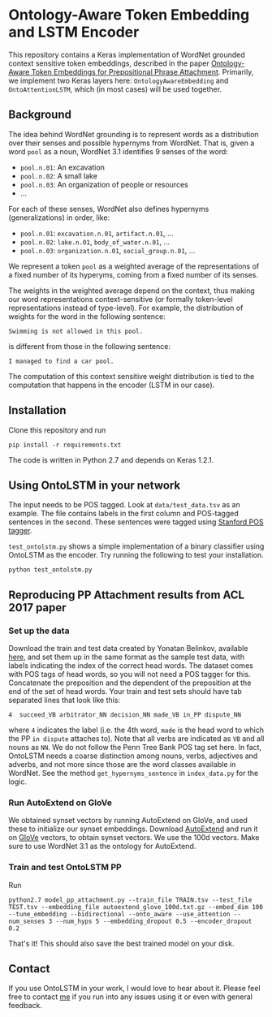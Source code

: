 # Ontology-Aware Token Embedding and LSTM Encoder
This repository contains a Keras implementation of WordNet grounded context sensitive token embeddings, described in the paper [Ontology-Aware Token Embeddings for Prepositional Phrase Attachment](https://arxiv.org/abs/1705.02925). Primarily, we implement two Keras layers here: `OntologyAwareEmbedding` and `OntoAttentionLSTM`, which (in most cases) will be used together.

## Background
The idea behind WordNet grounding is to represent words as a distribution over their senses and possible hypernyms from WordNet. That is, given a word `pool` as a noun, WordNet 3.1 identifies 9 senses of the word:
* `pool.n.01`: An excavation
* `pool.n.02`: A small lake
* `pool.n.03`: An organization of people or resources
* ...

For each of these senses, WordNet also defines hypernyms (generalizations) in order, like:
* `pool.n.01`: `excavation.n.01`, `artifact.n.01`, ...
* `pool.n.02`: `lake.n.01`, `body_of_water.n.01`, ...
* `pool.n.03`: `organization.n.01`, `social_group.n.01`, ...

We represent a token `pool` as a weighted average of the representations of a fixed number of its hyperyms, coming from a fixed number of its senses.

The weights in the weighted average depend on the context, thus making our word representations context-sensitive (or formally token-level representations instead of type-level). For example, the distribution of weights for the word in the following sentence:
```
Swimming is not allowed in this pool.
```
is different from those in the following sentence:
```
I managed to find a car pool.
```
The computation of this context sensitive weight distribution is tied to the computation that happens in the encoder (LSTM in our case).

## Installation

Clone this repository and run

```
pip install -r requirements.txt
```
The code is written in Python 2.7 and depends on Keras 1.2.1.

## Using OntoLSTM in your network

The input needs to be POS tagged. Look at `data/test_data.tsv` as an example. The file contains labels in the first column and POS-tagged sentences in the second. These sentences were tagged using [Stanford POS tagger](https://nlp.stanford.edu/software/tagger.shtml).

`test_ontolstm.py` shows a simple implementation of a binary classifier using OntoLSTM as the encoder. Try running the following to test your installation.

```
python test_ontolstm.py
```

## Reproducing PP Attachment results from ACL 2017 paper

### Set up the data
Download the train and test data created by Yonatan Belinkov, available [here](https://belinkov.mit.edu/data), and set them up in the same format as the sample test data, with labels indicating the index of the correct head words. The dataset comes with POS tags of head words, so you will not need a POS tagger for this. Concatenate the preposition and the dependent of the preposition at the end of the set of head words. Your train and test sets should have tab separated lines that look like this:
```
4  succeed_VB arbitrator_NN decision_NN made_VB in_PP dispute_NN
```
where `4` indicates the label (i.e. the 4th word, `made` is the head word to which the PP `in dispute` attaches to). Note that all verbs are indicated as `VB` and all nouns as `NN`. We do not follow the Penn Tree Bank POS tag set here. In fact, OntoLSTM needs a coarse distinction among nouns, verbs, adjectives and adverbs, and not more since those are the word classes available in WordNet. See the method `get_hypernyms_sentence` in `index_data.py` for the logic.

### Run AutoExtend on GloVe
We obtained synset vectors by running AutoExtend on GloVe, and used these to initialize our synset embeddings.
Download [AutoExtend](http://www.cis.lmu.de/~sascha/AutoExtend/) and run it on [GloVe](https://nlp.stanford.edu/projects/glove/) vectors, to obtain synset vectors. We use the 100d vectors. Make sure to use WordNet 3.1 as the ontology for AutoExtend.


### Train and test OntoLSTM PP
Run
```
python2.7 model_pp_attachment.py --train_file TRAIN.tsv --test_file TEST.tsv --embedding_file autoextend_glove_100d.txt.gz --embed_dim 100 --tune_embedding --bidirectional --onto_aware --use_attention --num_senses 3 --num_hyps 5 --embedding_dropout 0.5 --encoder_dropout 0.2
```
That's it! This should also save the best trained model on your disk.

## Contact
If you use OntoLSTM in your work, I would love to hear about it. Please feel free to contact [me](mailto:pdasigi@cs.cmu.edu) if you run into any issues using it or even with general feedback.
